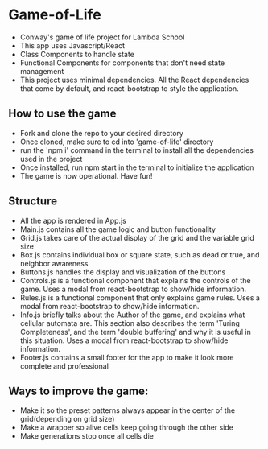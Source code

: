 # Game-of-Life

- Conway's game of life project for Lambda School
- This app uses Javascript/React 
- Class Components to handle state
- Functional Components for components that don't need state management
- This project uses minimal dependencies. All the React dependencies that come by default, and react-bootstrap to style the application.


## How to use the game

- Fork and clone the repo to your desired directory
- Once cloned, make sure to cd into 'game-of-life' directory
- run the 'npm i' command in the terminal to install all the dependencies used in the project
- Once installed, run npm start in the terminal to initialize the application
- The game is now operational. Have fun!

## Structure

- All the app is rendered in App.js
- Main.js contains all the game logic and button functionality
- Grid.js takes care of the actual display of the grid and the variable grid size
- Box.js contains individual box or square state, such as dead or true, and neighbor awareness
- Buttons.js handles the display and visualization of the buttons
- Controls.js is a functional component that explains the controls of the game. Uses a modal from react-bootstrap to show/hide information. 
- Rules.js is a functional component that only explains game rules. Uses a modal from react-bootstrap to show/hide information. 
- Info.js briefly talks about the Author of the  game, and explains what cellular automata are. This section also describes the term 'Turing Completeness', and the term 'double buffering' and why it is useful in this situation. Uses a modal from react-bootstrap to show/hide information. 
- Footer.js contains a small footer for the app to make it look more complete and professional



## Ways to improve the game:

- Make it so the preset patterns always appear in the center of the grid(depending on grid size)
- Make a wrapper so alive cells keep going through the other side
- Make generations stop once all cells die


